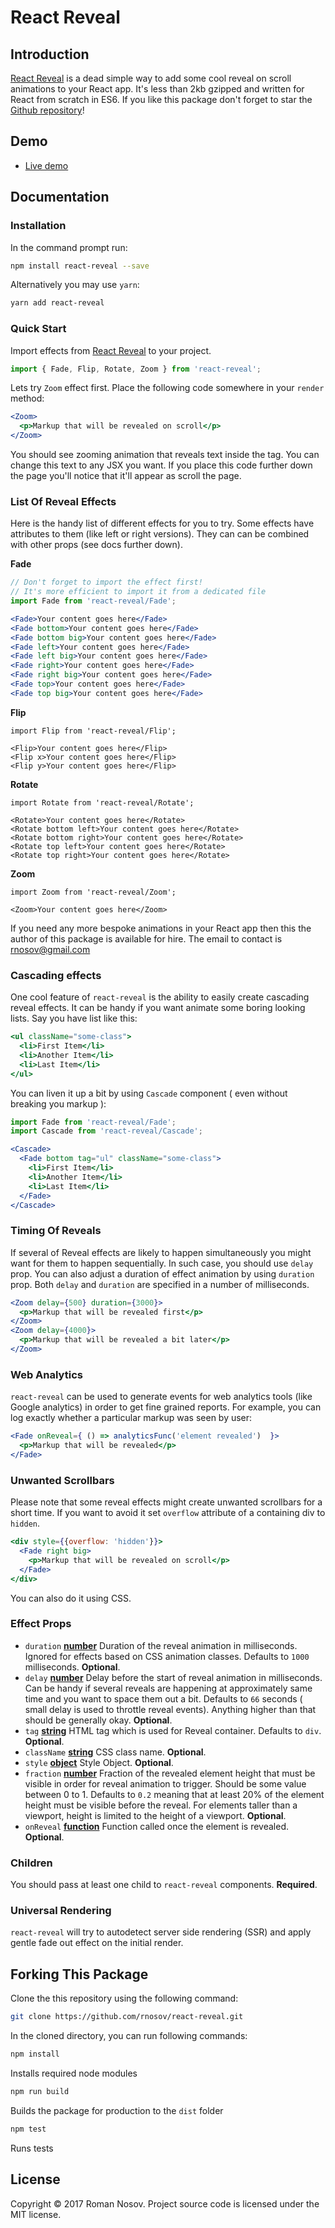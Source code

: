 # React Reveal

## Introduction
[React Reveal](https://www.npmjs.com/package/react-reveal) is a dead simple way to add some cool reveal on scroll animations to your React app. It's less than 2kb gzipped and written for React from scratch in ES6. If you like this package don't forget to star the [Github repository](https://github.com/rnosov/react-reveal)!

## Demo 

- [Live demo](https://rnosov.github.io/react-reveal-demo/)

## Documentation

### Installation

In the command prompt run:

```sh
npm install react-reveal --save
```

Alternatively you may use `yarn`:

```sh
yarn add react-reveal
```

### Quick Start

Import effects from [React Reveal](https://www.npmjs.com/package/react-reveal) to your project. 

```javascript
import { Fade, Flip, Rotate, Zoom } from 'react-reveal';
```

Lets try `Zoom` effect first. Place the following code somewhere in your `render` method: 

```jsx
<Zoom>
  <p>Markup that will be revealed on scroll</p>
</Zoom>
``````

You should see zooming animation that reveals text inside the tag. You can change this text to any JSX you want. If you place this code further down the page you'll notice that it'll appear as scroll the page.


### List Of Reveal Effects

Here is the handy list of different effects for you to try. 
Some effects have attributes to them (like left or right versions). They can can be combined with other props (see docs further down).

**Fade**
```jsx
// Don't forget to import the effect first! 
// It's more efficient to import it from a dedicated file
import Fade from 'react-reveal/Fade'; 

<Fade>Your content goes here</Fade>
<Fade bottom>Your content goes here</Fade>
<Fade bottom big>Your content goes here</Fade>
<Fade left>Your content goes here</Fade>
<Fade left big>Your content goes here</Fade>
<Fade right>Your content goes here</Fade>
<Fade right big>Your content goes here</Fade>
<Fade top>Your content goes here</Fade>
<Fade top big>Your content goes here</Fade>
```

**Flip**
```
import Flip from 'react-reveal/Flip'; 

<Flip>Your content goes here</Flip>
<Flip x>Your content goes here</Flip>
<Flip y>Your content goes here</Flip>
```

**Rotate**
```
import Rotate from 'react-reveal/Rotate'; 

<Rotate>Your content goes here</Rotate>
<Rotate bottom left>Your content goes here</Rotate>
<Rotate bottom right>Your content goes here</Rotate>
<Rotate top left>Your content goes here</Rotate>
<Rotate top right>Your content goes here</Rotate>
```

**Zoom**
```
import Zoom from 'react-reveal/Zoom'; 

<Zoom>Your content goes here</Zoom>
```

If you need any more bespoke animations in your React app then this the author of this package is available for hire. The email to contact is rnosov@gmail.com

### Cascading effects 

One cool feature of `react-reveal` is the ability to easily create cascading reveal effects. It can be handy if you want animate some boring looking lists. Say you have list like this:

```jsx
<ul className="some-class">
  <li>First Item</li>
  <li>Another Item</li>
  <li>Last Item</li>
</ul>
```

You can liven it up a bit by using `Cascade` component ( even without breaking you markup ):

```jsx
import Fade from 'react-reveal/Fade'; 
import Cascade from 'react-reveal/Cascade'; 

<Cascade>
  <Fade bottom tag="ul" className="some-class">
    <li>First Item</li>
    <li>Another Item</li>
    <li>Last Item</li>
  </Fade>
</Cascade>
```

### Timing Of Reveals

If several of Reveal effects are likely to happen simultaneously you might want for them to happen sequentially. In such case, you should use `delay` prop. You can also adjust a duration of effect animation by using `duration` prop. Both `delay` and `duration` are specified in a number of milliseconds.

```jsx
<Zoom delay={500} duration={3000}>
  <p>Markup that will be revealed first</p>
</Zoom>
<Zoom delay={4000}>
  <p>Markup that will be revealed a bit later</p>
</Zoom>
```

### Web Analytics

`react-reveal` can be used to generate events for web analytics tools (like Google analytics) in order to get fine grained reports. For example, you can log exactly whether a particular markup was seen by user:

```jsx
<Fade onReveal={ () => analyticsFunc('element revealed')  }>
  <p>Markup that will be revealed</p>
</Fade>
```

### Unwanted Scrollbars

Please note that some reveal effects might create unwanted scrollbars for a short time. 
If you want to avoid it set `overflow` attribute of a containing div to `hidden`.

```jsx
<div style={{overflow: 'hidden'}}>
  <Fade right big>
    <p>Markup that will be revealed on scroll</p>
  </Fade>
</div>
```

You can also do it using CSS.

### Effect Props

- `duration` **[number](https://developer.mozilla.org/en-US/docs/Web/JavaScript/Reference/Global_Objects/Number)** Duration of the reveal animation in milliseconds. Ignored for effects based on CSS animation classes. Defaults to `1000` milliseconds. **Optional**.
- `delay` **[number](https://developer.mozilla.org/en-US/docs/Web/JavaScript/Reference/Global_Objects/Number)** Delay before the start of reveal animation in milliseconds. Can be handy if several reveals are happening at approximately same time and you want to space them out a bit. Defaults to `66` seconds ( small delay is used to throttle reveal events). Anything higher than that should be generally okay. **Optional**.
- `tag` **[string](https://developer.mozilla.org/en-US/docs/Web/JavaScript/Reference/Global_Objects/String)** HTML tag which is used for Reveal container. Defaults to `div`. **Optional**.
- `className` **[string](https://developer.mozilla.org/en-US/docs/Web/JavaScript/Reference/Global_Objects/String)** CSS class name. **Optional**.
- `style` **[object](https://developer.mozilla.org/en-US/docs/Web/JavaScript/Reference/Global_Objects/object)** Style Object. **Optional**.
- `fraction` **[number](https://developer.mozilla.org/en-US/docs/Web/JavaScript/Reference/Global_Objects/Number)** Fraction of the revealed element height that must be visible in order for reveal animation to trigger. Should be some value between 0 to 1. Defaults to `0.2` meaning that at least 20% of the element height must be visible before the reveal. For elements taller than a viewport, height is limited to the height of a viewport. **Optional**.
- `onReveal` **[function](https://developer.mozilla.org/en-US/docs/Web/JavaScript/Reference/Global_Objects/Function)** Function called once the element is revealed.  **Optional**.

### Children

You should pass at least one child to `react-reveal` components. **Required**.

### Universal Rendering

`react-reveal` will try to autodetect server side rendering (SSR) and apply gentle fade out effect on the initial render. 


## Forking This Package

Clone the this repository using the following command:

```sh
git clone https://github.com/rnosov/react-reveal.git
```

In the cloned directory, you can run following commands:

```sh
npm install
```

Installs required node modules

```sh
npm run build
```

Builds the package for production to the `dist` folder

```sh
npm test
```

Runs tests

## License

Copyright © 2017 Roman Nosov. Project source code is licensed under the MIT license.
